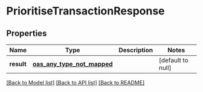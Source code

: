 # PrioritiseTransactionResponse
## Properties

| Name | Type | Description | Notes |
|------------ | ------------- | ------------- | -------------|
| **result** | [**oas_any_type_not_mapped**](.md) |  | [default to null] |

[[Back to Model list]](../README.md#documentation-for-models) [[Back to API list]](../README.md#documentation-for-api-endpoints) [[Back to README]](../README.md)

